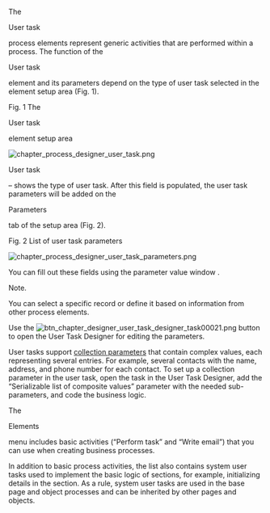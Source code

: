 


 The
 
 User task
 
 process elements represent generic activities that are performed within a process. The function of the
 
 User task
 
 element and its parameters depend on the type of user task selected in the element setup area (Fig. 1).
 




 Fig. 1 The
 
 User task
 
 element setup area
 

![chapter_process_designer_user_task.png](https://academy.creatio.com/docs/sites/en/files/documentation/user/en/bpms/BPMonlineHelp/chapter_process_designer/chapter_process_designer_user_task.png)




 User task
 
 – shows the type of user task. After this field is populated, the user task parameters will be added on the
 
 Parameters
 
 tab of the setup area (Fig. 2).
 




 Fig. 2 List of user task parameters
 

![chapter_process_designer_user_task_parameters.png](https://academy.creatio.com/docs/sites/en/files/documentation/user/en/bpms/BPMonlineHelp/chapter_process_designer/chapter_process_designer_user_task_parameters.png)



 You can fill out these fields using the
 parameter value window
 .
 





 Note.
 
 You can select a specific record or define it based on information from other process elements.
 




 Use the
 ![btn_chapter_designer_user_task_designer_task00021.png](https://academy.creatio.com/docs/sites/en/files/documentation/user/en/bpms/BPMonlineHelp/chapter_process_designer/btn_chapter_designer_user_task_designer_task00021.png)
 button to open the User Task Designer for editing the parameters.
 



 User tasks support
 [collection parameters](/docs/7-18/user/bpm_tools/business_process_setup/collections/process_collections) 
 that contain complex values, each representing several entries. For example, several contacts with the name, address, and phone number for each contact. To set up a collection parameter in the user task, open the task in the User Task Designer, add the “Serializable list of composite values” parameter with the needed sub-parameters, and code the business logic.
 



 The
 
 Elements
 
 menu includes basic activities (“Perform task” and “Write email”) that you can use when creating business processes.
 



 In addition to basic process activities, the list also contains system user tasks used to implement the basic logic of sections, for example, initializing details in the section. As a rule, system user tasks are used in the base page and object processes and can be inherited by other pages and objects.
 





